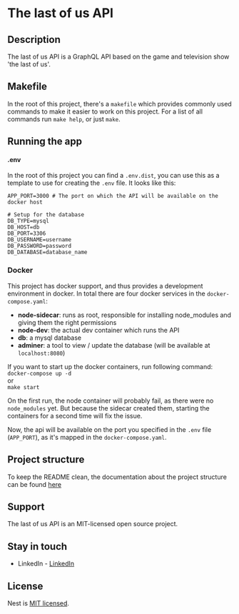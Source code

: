 # The last of us API

## Description
The last of us API is a GraphQL API based on the game and television show 'the last of us'.

## Makefile
In the root of this project, there's a `makefile` which provides commonly used commands to make it easier to work on this project.
For a list of all commands run `make help`, or just `make`.

## Running the app

#### .env
In the root of this project you can find a `.env.dist`, you can use this as a template to use for creating the `.env` file.
It looks like this:
```
APP_PORT=3000 # The port on which the API will be available on the docker host

# Setup for the database
DB_TYPE=mysql
DB_HOST=db
DB_PORT=3306
DB_USERNAME=username
DB_PASSWORD=password
DB_DATABASE=database_name
```

### Docker
This project has docker support, and thus provides a development environment in docker.
In total there are four docker services in the `docker-compose.yaml`:
- **node-sidecar**: runs as root, responsible for installing node_modules and giving them the right permissions
- **node-dev**: the actual dev container which runs the API
- **db**: a mysql database
- **adminer**: a tool to view / update the database (will be available at `localhost:8080`)

If you want to start up the docker containers, run following command: <br>
`docker-compose up -d` <br>
or <br>
`make start`

On the first run, the node container will probably fail, as there were no `node_modules` yet. 
But because the sidecar created them, starting the containers for a second time will fix the issue.

Now, the api will be available on the port you specified in the `.env` file (`APP_PORT`), as it's mapped in the `docker-compose.yaml`.

## Project structure

To keep the README clean, the documentation about the project structure can be found [here]()

## Support

The last of us API is an MIT-licensed open source project.

## Stay in touch

- LinkedIn - [LinkedIn](https://www.linkedin.com/in/jefvda/)

## License

Nest is [MIT licensed](LICENSE).
